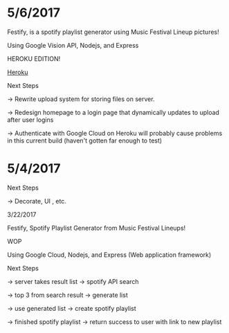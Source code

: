 
# 5/6/2017

Festify, is a spotify playlist generator using Music Festival Lineup pictures!

Using Google Vision API, Nodejs, and Express


HEROKU EDITION!

[Heroku][heroku]


[heroku]:https://stormy-headland-78067.herokuapp.com/

Next Steps

-> Rewrite upload system for storing files on server.

-> Redesign homepage to a login page that dynamically updates to upload after user logins

-> Authenticate with Google Cloud on Heroku will probably cause problems in this current build (haven't gotten far enough to test)









# 5/4/2017


Next Steps


-> Decorate, UI , etc.



3/22/2017

Festify, Spotify Playlist Generator from Music Festival Lineups!

WOP

Using Google Cloud, Nodejs, and Express (Web application framework)

Next Steps

-> server takes result list -> spotify API search

-> top 3 from search result -> generate list

-> use generated list -> create spotify playlist

-> finished spotify playlist -> return success to user with link to new playlist
